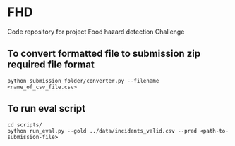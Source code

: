 # FHD
Code repository for project Food hazard detection Challenge


## To convert formatted file to submission zip required file format
```
python submission_folder/converter.py --filename <name_of_csv_file.csv>
```

## To run eval script
```
cd scripts/
python run_eval.py --gold ../data/incidents_valid.csv --pred <path-to-submission-file>
```

